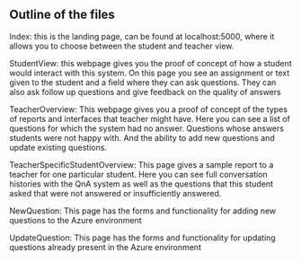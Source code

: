 ## Outline of the files

Index: this is the landing page, can be found at localhost:5000, where it allows you to choose between the student and teacher view.

StudentView: this webpage gives you the proof of concept of how a student would interact with this system. On this page you see an assignment or text given to the student and a field where they can ask questions. They can also ask follow up questions and give feedback on the quality of answers

TeacherOverview: This webpage gives you a proof of concept of the types of reports and interfaces that teacher might have. Here you can see a list of questions for which the system had no answer. Questions whose answers students were not happy with. And the ability to add new questions and update existing questions.

TeacherSpecificStudentOverview: This page gives a sample report to a teacher for one particular student. Here you can see full conversation histories with the QnA system as well as the questions that this student asked that were not answered or insufficiently answered.

NewQuestion: This page has the forms and functionality for adding new questions to the Azure environment

UpdateQuestion: This page has the forms and functionality for updating questions already present in the Azure environment
